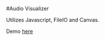 #Audio Visualizer

Utilizes Javascript, FileIO and Canvas.

Demo [here](http://aphsai.me/audiovisualizer/)
